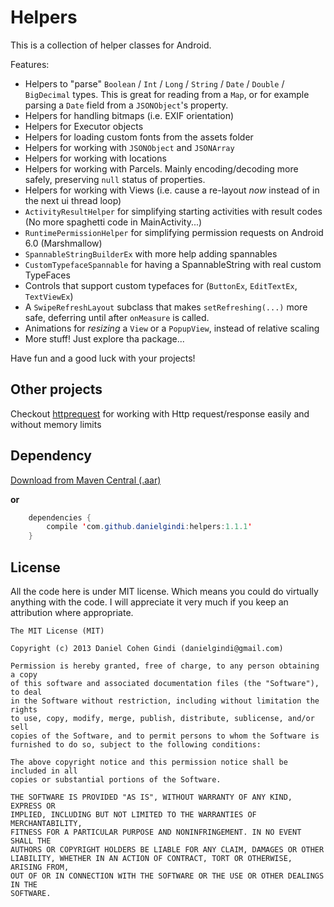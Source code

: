 Helpers
=======

This is a collection of helper classes for Android.

Features:

* Helpers to "parse" `Boolean` / `Int` / `Long` / `String` / `Date` / `Double` / `BigDecimal` types. This is great for reading from a `Map`, or for example parsing a `Date` field from a `JSONObject`'s property.
* Helpers for handling bitmaps (i.e. EXIF orientation)
* Helpers for Executor objects
* Helpers for loading custom fonts from the assets folder
* Helpers for working with `JSONObject` and `JSONArray`
* Helpers for working with locations
* Helpers for working with Parcels. Mainly encoding/decoding more safely, preserving `null` status of properties.
* Helpers for working with Views (i.e. cause a re-layout *now* instead of in the next ui thread loop)
* `ActivityResultHelper` for simplifying starting activities with result codes (No more spaghetti code in MainActivity...)
* `RuntimePermissionHelper` for simplifying permission requests on Android 6.0 (Marshmallow)
* `SpannableStringBuilderEx` with more help adding spannables
* `CustomTypefaceSpannable` for having a SpannableString with real custom TypeFaces
* Controls that support custom typefaces for (`ButtonEx`, `EditTextEx`, `TextViewEx`)
* A `SwipeRefreshLayout` subclass that makes `setRefreshing(...)` more safe, deferring until after `onMeasure` is called.
* Animations for *resizing* a `View` or a `PopupView`, instead of relative scaling
* More stuff! Just explore tha package...

Have fun and a good luck with your projects!

## Other projects

Checkout [httprequest](https://github.com/danielgindi/android-httprequest) for working with Http request/response easily and without memory limits

## Dependency

[Download from Maven Central (.aar)](https://oss.sonatype.org/index.html#view-repositories;releases~browsestorage~/com/github/danielgindi/helpers/1.1.1/helpers-1.1.1.aar)

**or**

```java
	dependencies {
    	compile 'com.github.danielgindi:helpers:1.1.1'
	}
```

## License

All the code here is under MIT license. Which means you could do virtually anything with the code.
I will appreciate it very much if you keep an attribution where appropriate.

    The MIT License (MIT)
    
    Copyright (c) 2013 Daniel Cohen Gindi (danielgindi@gmail.com)
    
    Permission is hereby granted, free of charge, to any person obtaining a copy
    of this software and associated documentation files (the "Software"), to deal
    in the Software without restriction, including without limitation the rights
    to use, copy, modify, merge, publish, distribute, sublicense, and/or sell
    copies of the Software, and to permit persons to whom the Software is
    furnished to do so, subject to the following conditions:
    
    The above copyright notice and this permission notice shall be included in all
    copies or substantial portions of the Software.
    
    THE SOFTWARE IS PROVIDED "AS IS", WITHOUT WARRANTY OF ANY KIND, EXPRESS OR
    IMPLIED, INCLUDING BUT NOT LIMITED TO THE WARRANTIES OF MERCHANTABILITY,
    FITNESS FOR A PARTICULAR PURPOSE AND NONINFRINGEMENT. IN NO EVENT SHALL THE
    AUTHORS OR COPYRIGHT HOLDERS BE LIABLE FOR ANY CLAIM, DAMAGES OR OTHER
    LIABILITY, WHETHER IN AN ACTION OF CONTRACT, TORT OR OTHERWISE, ARISING FROM,
    OUT OF OR IN CONNECTION WITH THE SOFTWARE OR THE USE OR OTHER DEALINGS IN THE
    SOFTWARE.
